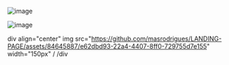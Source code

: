 ![image](https://github.com/masrodrigues/LANDING-PAGE/assets/84645887/7bd32592-d43a-405f-86b4-340e8d201c33)

 ![image](https://github.com/masrodrigues/LANDING-PAGE/assets/84645887/e62dbd93-22a4-4407-8ff0-729755d7e155)


div align="center"
img src="https://github.com/masrodrigues/LANDING-PAGE/assets/84645887/e62dbd93-22a4-4407-8ff0-729755d7e155" width="150px" /
/div
